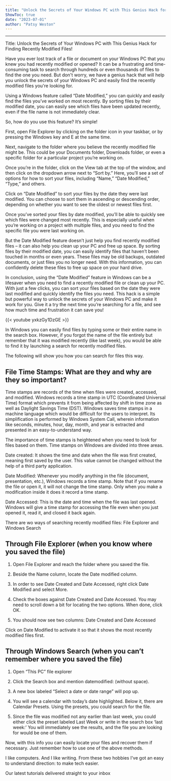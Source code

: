 ```yaml
---
title: "Unlock the Secrets of Your Windows PC with This Genius Hack for Finding Recently Modified Files!"
ShowToc: true 
date: "2023-07-01"
author: "Patsy Weston"
---
```

*****
Title: Unlock the Secrets of Your Windows PC with This Genius Hack for Finding Recently Modified Files!

Have you ever lost track of a file or document on your Windows PC that you knew you had recently modified or opened? It can be a frustrating and time-consuming task to search through hundreds or even thousands of files to find the one you need. But don't worry, we have a genius hack that will help you unlock the secrets of your Windows PC and easily find the recently modified files you're looking for.

Using a Windows feature called “Date Modified,” you can quickly and easily find the files you’ve worked on most recently. By sorting files by their modified date, you can easily see which files have been updated recently, even if the file name is not immediately clear.

So, how do you use this feature? It’s simple!

First, open File Explorer by clicking on the folder icon in your taskbar, or by pressing the Windows key and E at the same time.

Next, navigate to the folder where you believe the recently modified file might be. This could be your Documents folder, Downloads folder, or even a specific folder for a particular project you’re working on.

Once you’re in the folder, click on the View tab at the top of the window, and then click on the dropdown arrow next to “Sort by.” Here, you’ll see a set of options for how to sort your files, including “Name,” “Date Modified,” “Type,” and others.

Click on “Date Modified” to sort your files by the date they were last modified. You can choose to sort them in ascending or descending order, depending on whether you want to see the oldest or newest files first.

Once you’ve sorted your files by date modified, you’ll be able to quickly see which files were changed most recently. This is especially useful when you’re working on a project with multiple files, and you need to find the specific file you were last working on.

But the Date Modified feature doesn’t just help you find recently modified files – it can also help you clean up your PC and free up space. By sorting files by their modified date, you can easily identify files that haven’t been touched in months or even years. These files may be old backups, outdated documents, or just files you no longer need. With this information, you can confidently delete these files to free up space on your hard drive.

In conclusion, using the “Date Modified” feature in Windows can be a lifesaver when you need to find a recently modified file or clean up your PC. With just a few clicks, you can sort your files based on the date they were last modified and quickly identify the files you need. This hack is a simple but powerful way to unlock the secrets of your Windows PC and make it work for you. Give it a try the next time you’re searching for a file, and see how much time and frustration it can save you!

{{< youtube yxkzGy1DzGE >}} 



In Windows you can easily find files by typing some or their entire name in the search box. However, if you forgot the name of the file entirely but remember that it was modified recently (like last week), you would be able to find it by launching a search for recently modified files.
 
The following will show you how you can search for files this way.
 

 
## File Time Stamps: What are they and why are they so important?
 
Time stamps are records of the time when files were created, accessed, and modified. Windows records a time stamp in UTC (Coordinated Universal Time) format which prevents it from being affected by shift in time zone as well as Daylight Savings Time (DST). Windows saves time stamps in a machine language which would be difficult for the users to interpret. Its simplification is performed by Windows System Call, wherein information like seconds, minutes, hour, day, month, and year is extracted and presented in an easy-to-understand way.
 
The importance of time stamps is heightened when you need to look for files based on them. Time stamps on Windows are divided into three areas.
 
Date created: It shows the time and date when the file was first created, meaning first saved by the user. This value cannot be changed without the help of a third party application.
 
Date Modified: Whenever you modify anything in the file (document, presentation, etc.), Windows records a time stamp. Note that if you rename the file or open it, it will not change the time stamp. Only when you make a modification inside it does it record a time stamp.
 
Date Accessed: This is the date and time when the file was last opened. Windows will give a time stamp for accessing the file even when you just opened it, read it, and closed it back again.
 
There are wo ways of searching recently modified files: File Explorer and Windows Search
 
## Through File Explorer (when you know where you saved the file)
 
1. Open File Explorer and reach the folder where you saved the file.
 
2. Beside the Name column, locate the Date modified column.
 
3. In order to see Date Created and Date Accessed, right click Date Modified and select More.
 
4. Check the boxes against Date Created and Date Accessed. You may need to scroll down a bit for locating the two options. When done, click OK.
 
5. You should now see two columns: Date Created and Date Accessed
 
Click on Date Modified to activate it so that it shows the most recently modified files first.
 
## Through Windows Search (when you can’t remember where you saved the file)
 
1. Open “This PC” file explorer
 
2. Click the Search box and mention datemodified: (without space).
 
3. A new box labeled “Select a date or date range” will pop up.
 
4. You will see a calendar with today’s date highlighted. Below it, there are Calendar Presets. Using the presets, you could search for the file.
 
5. Since the file was modified not any earlier than last week, you could either click the preset labeled Last Week or write in the search box ‘last week:’ You will immediately see the results, and the file you are looking for would be one of them.
 
Now, with this info you can easily locate your files and recover them if necessary. Just remember how to use one of the above methods.
 
I like computers. And I like writing. From these two hobbies I've got an easy to understand direction: to make tech easier.
 
Our latest tutorials delivered straight to your inbox




